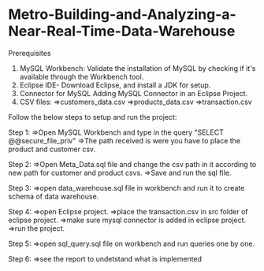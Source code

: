 # Metro-Building-and-Analyzing-a-Near-Real-Time-Data-Warehouse

Prerequisites
1. MySQL Workbench: Validate the installation of MySQL by checking if it's available through the Workbench tool.
2. Eclipse IDE- Download Eclipse, and install a JDK for setup.
3. Connector for MySQL Adding MySQL Connector in an Eclipse Project.
4. CSV files:
   =>customers_data.csv
   =>products_data.csv
   =>transaction.csv


Follow the below steps to setup and run the project:

Step 1:
    =>Open MySQL Workbench and type in the query "SELECT @@secure_file_priv"
    =>The path received is were you have to place the product and customer csv.

Step 2:
    =>Open Meta_Data.sql file and change the csv path in it according to new path for customer and product csvs.
    =>Save and run the sql file.

Step 3:
    =>open data_warehouse.sql file in workbench and run it to create schema of data warehouse.

Step 4:
    =>open Eclipse project.
    =>place the transaction.csv in src folder of eclipse project.
    =>make sure mysql connector is added in eclipse project.
    =>run the project.

Step 5:
    =>open sql_query.sql file on workbench and run queries one by one.

Step 6:
    =>see the report to undetstand what is implemented 
